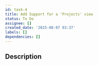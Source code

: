 ```yaml
---
id: task-4
title: Add Support for a 'Projects' view
status: To Do
assignee: []
created_date: '2025-08-07 03:37'
labels: []
dependencies: []
---
```


## Description
